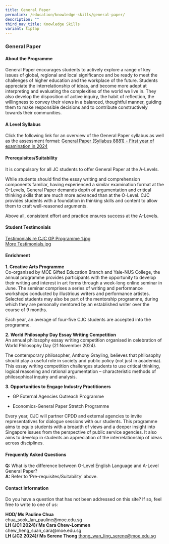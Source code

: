 ```yaml
---
title: General Paper
permalink: /education/knowledge-skills/general-paper/
description: ""
third_nav_title: Knowledge Skills
variant: tiptap
---
```

<h3><strong>General Paper</strong></h3><h4><strong>About the Programme</strong></h4><p>General Paper encourages students to actively explore a range of key issues of global, regional and local significance and be ready to meet the challenges of higher education and the workplace of the future. Students appreciate the interrelationship of ideas, and become more adept at interpreting and evaluating the complexities of the world we live in. They also develop the disposition of active inquiry, the habit of reflection, the willingness to convey their views in a balanced, thoughtful manner, guiding them to make responsible decisions and to contribute constructively towards their communities.</p><h4><strong>A Level Syllabus</strong></h4><p>Click the following link for an overview of the General Paper syllabus as well as the assessment format: <a href="https://www.seab.gov.sg/docs/default-source/national-examinations/syllabus/alevel/2024syllabus/8881_y24_sy.pdf" rel="noopener noreferrer nofollow" target="_blank">General Paper (Syllabus 8881) - First year of examination in 2024</a></p><h4><strong>Prerequisites/Suitability</strong></h4><p>It is compulsory for all JC students to offer General Paper at the A-Levels.</p><p>While students should find the essay writing and comprehension components familiar, having experienced a similar examination format at the O-Levels, General Paper demands depth of argumentation and critical thinking skills that are much more advanced than at the O-Level. CJC provides students with a foundation in thinking skills and content to allow them to craft well-reasoned arguments.</p><p>Above all, consistent effort and practice ensures success at the A-Levels.</p><h4><strong>Student Testimonials</strong></h4><p><a href="https://d33wubrfki0l68.cloudfront.net/daee3e44a0a8b0b812e2c6abe2ef0dcbb52f154b/f64b4/images/generalpaper1.jpg" rel="noopener noreferrer nofollow" target="_blank">Testimonials re CJC GP Programme 1.jpg</a><br><a href="https://d33wubrfki0l68.cloudfront.net/bc9eb3409c0ab4a96aa68b0d967c3520bfba476a/18c45/images/generalpaper2.jpg" rel="noopener noreferrer nofollow" target="_blank">More Testimonials.jpg</a></p><h4><strong>Enrichment</strong></h4><p><strong>1. Creative Arts Programme</strong><br>Co-organised by MOE Gifted Education Branch and Yale-NUS College, the annual programme provides participants with the opportunity to develop their writing and interest in art forms through a week-long online seminar in June. The seminar comprises a series of writing and performance workshops conducted by illustrious writers and performance artistes. Selected students may also be part of the mentorship programme, during which they are personally mentored by an established writer over the course of 9 months.</p><p>Each year, an average of four-five CJC students are accepted into the programme.</p><p><strong>2. World Philosophy Day Essay Writing Competition</strong><br>An annual philosophy essay writing competition organised in celebration of World Philosophy Day (21 November 2024).</p><p>The contemporary philosopher, Anthony Grayling, believes that philosophy should play a useful role in society and public policy (not just in academia). This essay writing competition challenges students to use critical thinking, logical reasoning and rational argumentation – characteristic methods of philosophical inquiry and analysis.</p><p><strong>3. Opportunities to Engage Industry Practitioners</strong></p><ul data-tight="true" class="tight"><li><p>GP External Agencies Outreach Programme</p></li><li><p>Economics-General Paper Stretch Programme</p></li></ul><p>Every year, CJC will partner CPDD and external agencies to invite representatives for dialogue sessions with our students. This programme aims to equip students with a breadth of views and a deeper insight into Singapore issues from the perspective of public service agencies. It also aims to develop in students an appreciation of the interrelationship of ideas across disciplines.</p><h4><strong>Frequently Asked Questions</strong></h4><p><strong>Q:</strong>&nbsp;What is the difference between O-Level English Language and A-Level General Paper?<br><strong>A:</strong>&nbsp;Refer to ‘Pre-requisites/Suitability’ above.</p><h4><strong>Contact Information</strong></h4><p>Do you have a question that has not been addressed on this site? If so, feel free to write to one of us:</p><p><strong>HOD/ Ms Pauline Chua</strong><br>chua_sook_lan_pauline@moe.edu.sg<br><strong>LH (JC1 2024)/ Ms Cara Chew-Lommen</strong> chew_heng_suan_cara@moe.edu.sg<br><strong>LH (JC2 2024)/ Ms Serene Thong</strong> <a href="mailto:thong_wan_ling_serene@moe.edu.sg" rel="noopener noreferrer nofollow" target="_blank">thong_wan_ling_serene@moe.edu.sg</a> <br></p>